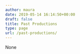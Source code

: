 ```yaml
---
author: maura
date: 2019-05-14 16:14:50+00:00
draft: false
title: Past Productions
type: page
url: /past-productions/
---
```


None
